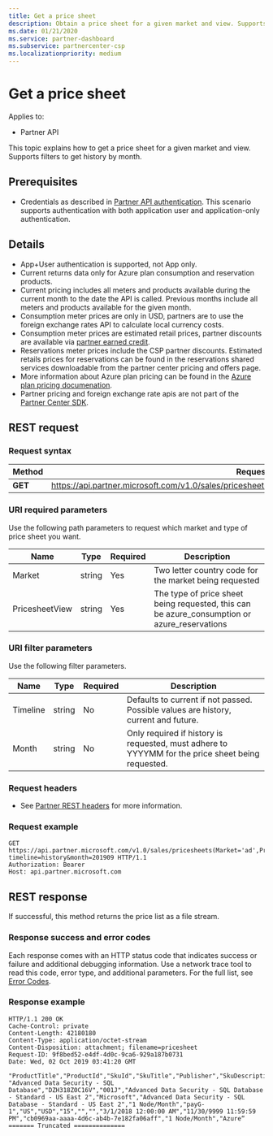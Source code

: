 ```yaml
---
title: Get a price sheet
description: Obtain a price sheet for a given market and view. Supports filters to get history by month.
ms.date: 01/21/2020
ms.service: partner-dashboard
ms.subservice: partnercenter-csp
ms.localizationpriority: medium
---
```


# Get a price sheet

Applies to:

- Partner API

This topic explains how to get a price sheet for a given market and view. Supports filters to get history by month.

## Prerequisites

- Credentials as described in [Partner API authentication](api-authentication.md). This scenario supports authentication with both application user and application-only authentication.

## Details

- App+User authentication is supported, not App only.
- Current returns data only for Azure plan consumption and reservation products.
- Current pricing includes all meters and products available during the current month to the date the API is called. Previous months include all meters and products available for the given month.
- Consumption meter prices are only in USD, partners are to use the foreign exchange rates API to calculate local currency costs.
- Consumption meter prices are estimated retail prices, partner discounts are available via [partner earned credit](https://docs.microsoft.com/partner-center/partner-earned-credit-explanation).
- Reservations meter prices include the CSP partner discounts. Estimated retails prices for reservations can be found in the reservations shared services downloadable from the partner center pricing and offers page.
- More information about Azure plan pricing can be found in the [Azure plan pricing documenation](https://docs.microsoft.com/partner-center/azure-plan-price-list).
- Partner pricing and foreign exchange rate apis are not part of the [Partner Center SDK](https://docs.microsoft.com/partner-center/develop/get-started).

## REST request

### Request syntax

| Method   | Request URI                                                                                                 |
|----------|-------------------------------------------------------------------------------------------------------------|
| **GET** | https://api.partner.microsoft.com/v1.0/sales/pricesheets(Market='{market}',PricesheetView='{view}')/$value                                     |

### URI required parameters

Use the following path parameters to request which market and type of price sheet you want.

| Name                   | Type     | Required | Description                                                     |
|------------------------|----------|----------|-----------------------------------------------------------------|
|Market                      | string   | Yes       | Two letter country code for the market being requested       |
|PricesheetView	| string   | Yes       | The type of price sheet being requested, this can be azure_consumption or azure_reservations       |

### URI filter parameters

Use the following filter parameters.

| Name                   | Type     | Required | Description                                                     |
|------------------------|----------|----------|-----------------------------------------------------------------|
|Timeline| string   | No| Defaults to current if not passed. Possible values are history, current and future.       |
|Month| string   | No| Only required if history is requested, must adhere to YYYYMM for the price sheet being requested.       |

### Request headers

- See [Partner REST headers](headers.md) for more information.

### Request example

```http
GET https://api.partner.microsoft.com/v1.0/sales/pricesheets(Market='ad',PricesheetView='azure_consumption')/$value?timeline=history&month=201909 HTTP/1.1
Authorization: Bearer 
Host: api.partner.microsoft.com

```

## REST response

If successful, this method returns the price list as a file stream.

### Response success and error codes

Each response comes with an HTTP status code that indicates success or failure and additional debugging information. Use a network trace tool to read this code, error type, and additional parameters. For the full list, see [Error Codes](error-codes.md).

### Response example

``` http
HTTP/1.1 200 OK
Cache-Control: private
Content-Length: 42180180
Content-Type: application/octet-stream
Content-Disposition: attachment; filename=pricesheet
Request-ID: 9f8bed52-e4df-4d0c-9ca6-929a187b0731
Date: Wed, 02 Oct 2019 03:41:20 GMT

"ProductTitle","ProductId","SkuId","SkuTitle","Publisher","SkuDescription","UnitOfMeasure","TermDuration","Market","Currency","UnitPrice","PricingTierRangeMin","PricingTierRangeMax","EffectiveStartDate","EffectiveEndDate","MeterIds","MeterType","Tags“
"Advanced Data Security - SQL Database","DZH318Z0C16V","001J","Advanced Data Security - SQL Database - Standard - US East 2","Microsoft","Advanced Data Security - SQL Database - Standard - US East 2","1 Node/Month","payG-1","US","USD","15","","","3/1/2018 12:00:00 AM","11/30/9999 11:59:59 PM","cb0969aa-aaaa-4d6c-ab4b-7e182fa06aff","1 Node/Month","Azure“
======= Truncated ==============

```
